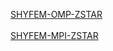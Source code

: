 [SHYFEM-OMP-ZSTAR](https://github.com/CMCC-Foundation/SHYFEM-ZSTAR)\
\
[SHYFEM-MPI-ZSTAR](https://github.com/CMCC-Foundation/SHYFEM/tree/shyfem_mpi_zstar)
